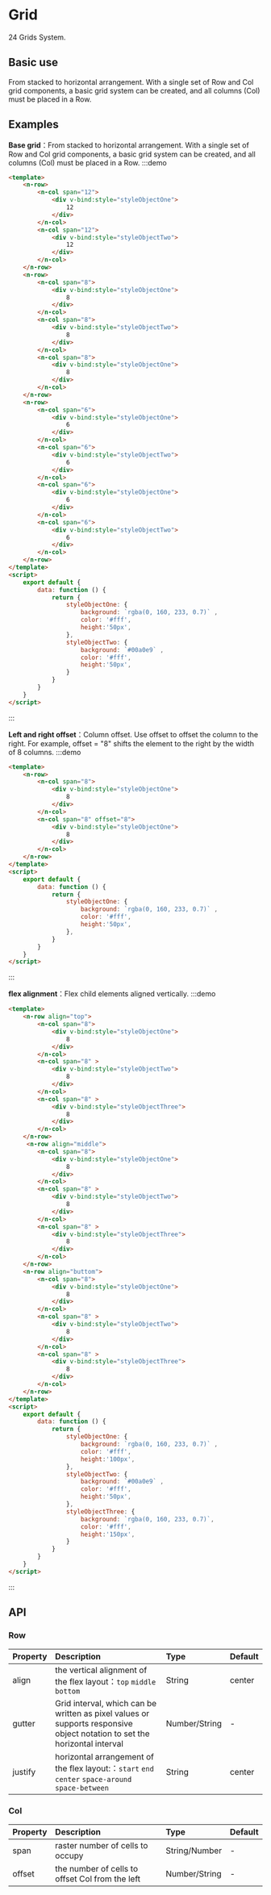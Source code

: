 # Grid

24 Grids System.

## Basic use
From stacked to horizontal arrangement. With a single set of Row and Col grid components, a basic grid system can be created, and all columns (Col) must be placed in a Row.

## Examples
**Base grid**：From stacked to horizontal arrangement. With a single set of Row and Col grid components, a basic grid system can be created, and all columns (Col) must be placed in a Row.
:::demo
```html
<template>
    <n-row>
        <n-col span="12">
            <div v-bind:style="styleObjectOne">
                12
            </div>
        </n-col>
        <n-col span="12">
            <div v-bind:style="styleObjectTwo">
                12
            </div>
        </n-col>
    </n-row>
    <n-row>
        <n-col span="8">
            <div v-bind:style="styleObjectOne">
                8
            </div>
        </n-col>
        <n-col span="8">
            <div v-bind:style="styleObjectTwo">
                8
            </div>
        </n-col>
        <n-col span="8">
            <div v-bind:style="styleObjectOne">
                8
            </div>
        </n-col>
    </n-row>
    <n-row>
        <n-col span="6">
            <div v-bind:style="styleObjectOne">
                6
            </div>
        </n-col>
        <n-col span="6">
            <div v-bind:style="styleObjectTwo">
                6
            </div>
        </n-col>
        <n-col span="6">
            <div v-bind:style="styleObjectOne">
                6
            </div>
        </n-col>
        <n-col span="6">
            <div v-bind:style="styleObjectTwo">
                6
            </div>
        </n-col>
    </n-row>
</template>
<script>
    export default {
        data: function () {
            return {
                styleObjectOne: {
                    background: `rgba(0, 160, 233, 0.7)` ,
                    color: '#fff',
                    height:'50px',
                },
                styleObjectTwo: {
                    background: `#00a0e9` ,
                    color: '#fff',
                    height:'50px',
                }
            }
        }
    }
</script>
```
:::

**Left and right offset**：Column offset. Use offset to offset the column to the right. For example, offset = "8" shifts the element to the right by the width of 8 columns.
:::demo
```html
<template>
    <n-row>
        <n-col span="8">
            <div v-bind:style="styleObjectOne">
                8
            </div>
        </n-col>
        <n-col span="8" offset="8">
            <div v-bind:style="styleObjectOne">
                8
            </div>
        </n-col>
    </n-row>
</template>
<script>
    export default {
        data: function () {
            return {
                styleObjectOne: {
                    background: `rgba(0, 160, 233, 0.7)` ,
                    color: '#fff',
                    height:'50px',
                },
            }
        }
    }
</script>
```
:::

**flex alignment**：Flex child elements aligned vertically.
:::demo
```html
<template>
    <n-row align="top">
        <n-col span="8">
            <div v-bind:style="styleObjectOne">
                8
            </div>
        </n-col>
        <n-col span="8" >
            <div v-bind:style="styleObjectTwo">
                8
            </div>
        </n-col>
        <n-col span="8" >
            <div v-bind:style="styleObjectThree">
                8
            </div>
        </n-col>
    </n-row>
     <n-row align="middle">
        <n-col span="8">
            <div v-bind:style="styleObjectOne">
                8
            </div>
        </n-col>
        <n-col span="8" >
            <div v-bind:style="styleObjectTwo">
                8
            </div>
        </n-col>
        <n-col span="8" >
            <div v-bind:style="styleObjectThree">
                8
            </div>
        </n-col>
    </n-row>
    <n-row align="buttom">
        <n-col span="8">
            <div v-bind:style="styleObjectOne">
                8
            </div>
        </n-col>
        <n-col span="8" >
            <div v-bind:style="styleObjectTwo">
                8
            </div>
        </n-col>
        <n-col span="8" >
            <div v-bind:style="styleObjectThree">
                8
            </div>
        </n-col>
    </n-row>
</template>
<script>
    export default {
        data: function () {
            return {
                styleObjectOne: {
                    background: `rgba(0, 160, 233, 0.7)` ,
                    color: '#fff',
                    height:'100px',
                },
                styleObjectTwo: {
                    background: `#00a0e9` ,
                    color: '#fff',
                    height:'50px',
                },
                styleObjectThree: {
                    background: `rgba(0, 160, 233, 0.7)`,
                    color: '#fff',
                    height:'150px',
                }
            }
        }
    }
</script>
```
:::

## API

### Row

| Property | Description | Type | Default |
| :--- | :--- | :--- | :--- |
| align | the vertical alignment of the flex layout：`top` `middle` `bottom` | String | center |
| gutter | Grid interval, which can be written as pixel values ​​or supports responsive object notation to set the horizontal interval  | Number/String | - |
| justify    | horizontal arrangement of the flex layout:：`start` `end` `center` `space-around` `space-between` | String | center |

### Col
| Property | Description | Type | Default |
| :--- | :--- | :--- | :--- |
| span | raster number of cells to occupy | String/Number | - |
| offset | the number of cells to offset Col from the left  | Number/String | - |

